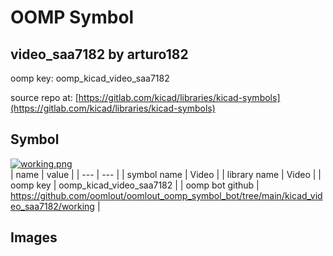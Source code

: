# OOMP Symbol  
## video_saa7182  by arturo182  
  
oomp key: oomp_kicad_video_saa7182  
  
source repo at: [https://gitlab.com/kicad/libraries/kicad-symbols](https://gitlab.com/kicad/libraries/kicad-symbols)  
## Symbol  
  
[![working.png](working_600.png)](working.png)  
| name | value | 
| --- | --- | 
| symbol name | Video | 
| library name | Video | 
| oomp key | oomp_kicad_video_saa7182 | 
| oomp bot github | https://github.com/oomlout/oomlout_oomp_symbol_bot/tree/main/kicad_video_saa7182/working | 
## Images  
